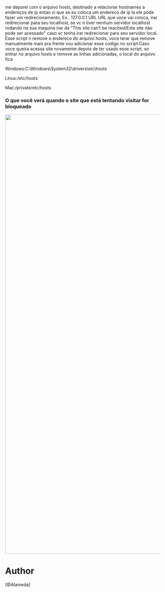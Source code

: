 me deparei com o arquivo hosts, destinado a relacionar hostnames a endereços de ip
entao vi que se eu coloca um endereco de ip la ele pode fazer um redirecionamento,
Ex..
127.0.0.1 URL
URL que voce vai coloca, irar redirecionar para seu localhost, se vc n tiver nenhum servidor localhost rodando na sua maquina irar da "This site can’t be reached/Este site não pode ser acessado" caso vc tenha irar redirecionar para seu servidor local.
Esse script n remove o endereco do arquivo hosts, voce terar que remove manualmente
mais pra frente vou adicionar esse codigo no script.Caso voce queira acessa site novamente depois de ter usado esse script, so entrar no arquivo hosts e remove as linhas adicionadas, o local do arquivo fica

Windows:C:\Windows\System32\drivers\etc\hosts

Linux:/etc/hosts

Mac:/private/etc/hosts



<h3>O que você verá quando o site que está tentando visitar for bloqueado</h3>
<img width="1433" src="https://user-images.githubusercontent.com/43188449/91207592-5cf6e000-e6df-11ea-83b9-10e991b9dfc6.jpg">







# Author
[@Alameda]
